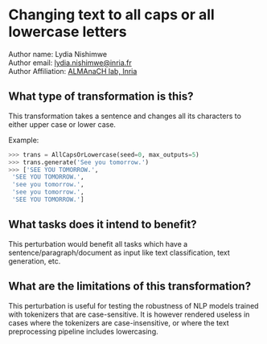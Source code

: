 # Changing text to all caps or all lowercase letters

Author name: Lydia Nishimwe \
Author email: lydia.nishimwe@inria.fr \
Author Affiliation: [ALMAnaCH lab, Inria](https://files.inria.fr/almanach/index-en.html)

## What type of transformation is this?

This transformation takes a sentence and changes all its characters to either upper case or lower case.

Example:
```python
>>> trans = AllCapsOrLowercase(seed=0, max_outputs=5)
>>> trans.generate('See you tomorrow.')
>>> ['SEE YOU TOMORROW.',
 'SEE YOU TOMORROW.',
 'see you tomorrow.',
 'see you tomorrow.',
 'SEE YOU TOMORROW.']
```

## What tasks does it intend to benefit?

This perturbation would benefit all tasks which have a sentence/paragraph/document as input like text classification,
text generation, etc. 

## What are the limitations of this transformation?

This perturbation is useful for testing the robustness of NLP models trained with tokenizers that are case-sensitive. It is however rendered useless in cases where the tokenizers are case-insensitive, or where the text preprocessing pipeline includes lowercasing.
